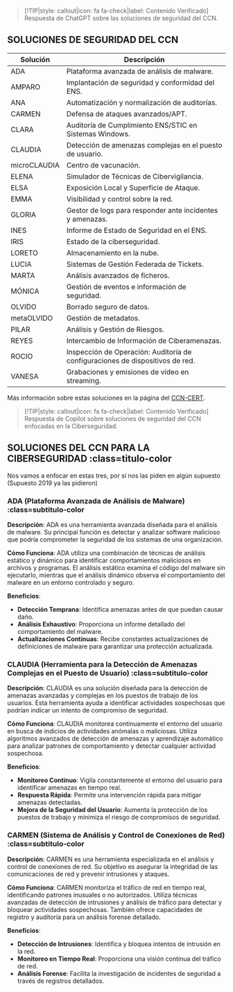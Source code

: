 > [!TIP|style: callout|icon: fa fa-check|label: Contenido Verificado]
> Respuesta de ChatGPT sobre las soluciones de seguridad del CCN.

## SOLUCIONES DE SEGURIDAD DEL CCN <!-- {docsify-ignore} -->

| Solución         | Descripción                                                               |
|------------------|---------------------------------------------------------------------------|
| ADA              | Plataforma avanzada de análisis de malware.                               |
| AMPARO           | Implantación de seguridad y conformidad del ENS.                        |
| ANA              | Automatización y normalización de auditorías.                            |
| CARMEN           | Defensa de ataques avanzados/APT.                                       |
| CLARA            | Auditoría de Cumplimiento ENS/STIC en Sistemas Windows.                  |
| CLAUDIA          | Detección de amenazas complejas en el puesto de usuario.                |
| microCLAUDIA     | Centro de vacunación.                                                    |
| ELENA            | Simulador de Técnicas de Cibervigilancia.                               |
| ELSA             | Exposición Local y Superficie de Ataque.                                |
| EMMA             | Visibilidad y control sobre la red.                                     |
| GLORIA           | Gestor de logs para responder ante incidentes y amenazas.                |
| INES             | Informe de Estado de Seguridad en el ENS.                               |
| IRIS             | Estado de la ciberseguridad.                                            |
| LORETO           | Almacenamiento en la nube.                                              |
| LUCIA            | Sistemas de Gestión Federada de Tickets.                                 |
| MARTA            | Análisis avanzados de ficheros.                                        |
| MÓNICA           | Gestión de eventos e información de seguridad.                          |
| OLVIDO           | Borrado seguro de datos.                                                |
| metaOLVIDO       | Gestión de metadatos.                                                  |
| PILAR            | Análisis y Gestión de Riesgos.                                          |
| REYES            | Intercambio de Información de Ciberamenazas.                           |
| ROCIO            | Inspección de Operación: Auditoría de configuraciones de dispositivos de red. |
| VANESA           | Grabaciones y emisiones de vídeo en streaming.                          |

Más información sobre estas soluciones en la página del [CCN-CERT](https://www.ccn-cert.cni.es/es/soluciones-seguridad.html).

> [!TIP|style: callout|icon: fa fa-check|label: Contenido Verificado]
> Respuesta de Copilot sobre soluciones de seguridad del CCN enfocadas en la Ciberseguridad.

## SOLUCIONES DEL CCN PARA LA CIBERSEGURIDAD :class=titulo-color <!-- {docsify-ignore} -->

Nos vamos a enfocar en estas tres, por si nos las piden en algún supuesto (Supuesto 2019 ya las pidieron)

### ADA (Plataforma Avanzada de Análisis de Malware) :class=subtitulo-color

**Descripción**:
ADA es una herramienta avanzada diseñada para el análisis de malware. Su principal función es detectar y analizar software malicioso que podría comprometer la seguridad de los sistemas de una organización.

**Cómo Funciona**:
ADA utiliza una combinación de técnicas de análisis estático y dinámico para identificar comportamientos maliciosos en archivos y programas. El análisis estático examina el código del malware sin ejecutarlo, mientras que el análisis dinámico observa el comportamiento del malware en un entorno controlado y seguro.

**Beneficios**:
- **Detección Temprana**: Identifica amenazas antes de que puedan causar daño.
- **Análisis Exhaustivo**: Proporciona un informe detallado del comportamiento del malware.
- **Actualizaciones Continuas**: Recibe constantes actualizaciones de definiciones de malware para garantizar una protección actualizada.

### CLAUDIA (Herramienta para la Detección de Amenazas Complejas en el Puesto de Usuario) :class=subtitulo-color

**Descripción**:
CLAUDIA es una solución diseñada para la detección de amenazas avanzadas y complejas en los puestos de trabajo de los usuarios. Esta herramienta ayuda a identificar actividades sospechosas que podrían indicar un intento de compromiso de seguridad.

**Cómo Funciona**:
CLAUDIA monitorea continuamente el entorno del usuario en busca de indicios de actividades anómalas o maliciosas. Utiliza algoritmos avanzados de detección de amenazas y aprendizaje automático para analizar patrones de comportamiento y detectar cualquier actividad sospechosa.

**Beneficios**:
- **Monitoreo Continuo**: Vigila constantemente el entorno del usuario para identificar amenazas en tiempo real.
- **Respuesta Rápida**: Permite una intervención rápida para mitigar amenazas detectadas.
- **Mejora de la Seguridad del Usuario**: Aumenta la protección de los puestos de trabajo y minimiza el riesgo de compromisos de seguridad.

### CARMEN (Sistema de Análisis y Control de Conexiones de Red) :class=subtitulo-color

**Descripción**:
CARMEN es una herramienta especializada en el análisis y control de conexiones de red. Su objetivo es asegurar la integridad de las comunicaciones de red y prevenir intrusiones y ataques.

**Cómo Funciona**:
CARMEN monitoriza el tráfico de red en tiempo real, identificando patrones inusuales o no autorizados. Utiliza técnicas avanzadas de detección de intrusiones y análisis de tráfico para detectar y bloquear actividades sospechosas. También ofrece capacidades de registro y auditoría para un análisis forense detallado.

**Beneficios**:
- **Detección de Intrusiones**: Identifica y bloquea intentos de intrusión en la red.
- **Monitoreo en Tiempo Real**: Proporciona una visión continua del tráfico de red.
- **Análisis Forense**: Facilita la investigación de incidentes de seguridad a través de registros detallados.

